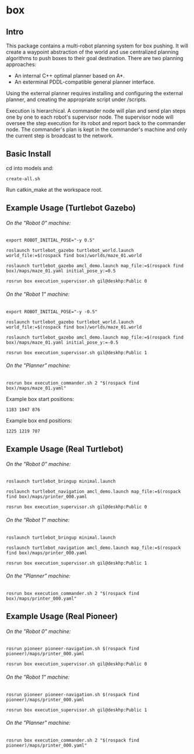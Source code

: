# box #


## Intro ##


This package contains a multi-robot planning system for box pushing.
It will create a waypoint abstraction of the world and use centralized planning algorithms to push boxes to their goal destination.
There are two planning approaches: 
* An internal C++ optimal planner based on A*.
* An exterminal PDDL-compatible general planner interface.

Using the external planner requires installing and configuring the external planner, and creating the appropriate script under /scripts.

Execution is hierarchical. A commander node will plan and send plan steps one by one to each robot's supervisor node.
The supervisor node will oversee the step execution for its robot and report back to the commander node.
The commander's plan is kept in the commander's machine and only the current step is broadcast to the network. 





## Basic Install ##

cd into models and:

```create-all.sh```

Run catkin_make at the workspace root.


## Example Usage (Turtlebot Gazebo) ##

###### On the "Robot 0" machine:

```export ROBOT_INITIAL_POSE="-y 0.5"```

```roslaunch turtlebot_gazebo turtlebot_world.launch world_file:=$(rospack find box)/worlds/maze_01.world```

```roslaunch turtlebot_gazebo amcl_demo.launch map_file:=$(rospack find box)/maps/maze_01.yaml initial_pose_y:=0.5```

```rosrun box execution_supervisor.sh gil@deskhp:Public 0```


###### On the "Robot 1" machine:

```export ROBOT_INITIAL_POSE="-y -0.5"```

```roslaunch turtlebot_gazebo turtlebot_world.launch world_file:=$(rospack find box)/worlds/maze_01.world```

```roslaunch turtlebot_gazebo amcl_demo.launch map_file:=$(rospack find box)/maps/maze_01.yaml initial_pose_y:=-0.5```

```rosrun box execution_supervisor.sh gil@deskhp:Public 1```


###### On the "Planner" machine:

```rosrun box execution_commander.sh 2 "$(rospack find box)/maps/maze_01.yaml"```

Example box start positions:

```1183 1047 876```

Example box end positions:

```1225 1219 707```





## Example Usage (Real Turtlebot) ##


###### On the "Robot 0" machine:

```roslaunch turtlebot_bringup minimal.launch```

```roslaunch turtlebot_navigation amcl_demo.launch map_file:=$(rospack find box)/maps/printer_000.yaml```

```rosrun box execution_supervisor.sh gil@deskhp:Public 0```


###### On the "Robot 1" machine:

```roslaunch turtlebot_bringup minimal.launch```

```roslaunch turtlebot_navigation amcl_demo.launch map_file:=$(rospack find box)/maps/printer_000.yaml```

```rosrun box execution_supervisor.sh gil@deskhp:Public 1```


###### On the "Planner" machine:

```rosrun box execution_commander.sh 2 "$(rospack find box)/maps/printer_000.yaml"```




## Example Usage (Real Pioneer) ##


###### On the "Robot 0" machine:

```rosrun pioneer pioneer-navigation.sh $(rospack find pioneer)/maps/printer_000.yaml```

```rosrun box execution_supervisor.sh gil@deskhp:Public 0```


###### On the "Robot 1" machine:

```rosrun pioneer pioneer-navigation.sh $(rospack find pioneer)/maps/printer_000.yaml```

```rosrun box execution_supervisor.sh gil@deskhp:Public 1```


###### On the "Planner" machine:

```rosrun box execution_commander.sh 2 "$(rospack find pioneer)/maps/printer_000.yaml"```

